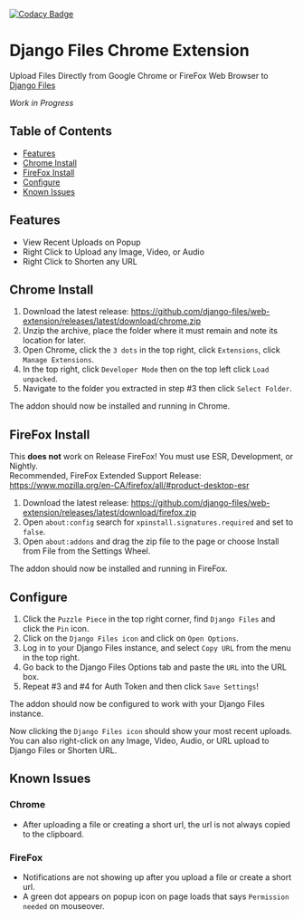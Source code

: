 [![Codacy Badge](https://app.codacy.com/project/badge/Grade/7842944ada6b4c7ebb4f9dc83ed6a654)](https://app.codacy.com/gh/django-files/web-extension/dashboard?utm_source=gh&utm_medium=referral&utm_content=&utm_campaign=Badge_grade)
# Django Files Chrome Extension

Upload Files Directly from Google Chrome or FireFox Web Browser to [Django Files](https://github.com/django-files/django-files)

_Work in Progress_

## Table of Contents

*   [Features](#features)
*   [Chrome Install](#chrome-install)
*   [FireFox Install](#firefox-install)
*   [Configure](#configure)
*   [Known Issues](#known-issues)

## Features

-   View Recent Uploads on Popup
-   Right Click to Upload any Image, Video, or Audio
-   Right Click to Shorten any URL

## Chrome Install

1.  Download the latest release: https://github.com/django-files/web-extension/releases/latest/download/chrome.zip
1.  Unzip the archive, place the folder where it must remain and note its location for later.
1.  Open Chrome, click the `3 dots` in the top right, click `Extensions`, click `Manage Extensions`.
1.  In the top right, click `Developer Mode` then on the top left click `Load unpacked`.
1.  Navigate to the folder you extracted in step #3 then click `Select Folder`.

The addon should now be installed and running in Chrome. 

## FireFox Install

This **does not** work on Release FireFox! You must use ESR, Development, or Nightly.  
Recommended, FireFox Extended Support Release: https://www.mozilla.org/en-CA/firefox/all/#product-desktop-esr  

1.  Download the latest release: https://github.com/django-files/web-extension/releases/latest/download/firefox.zip
1.  Open `about:config` search for `xpinstall.signatures.required` and set to `false`.
1.  Open `about:addons` and drag the zip file to the page or choose Install from File from the Settings Wheel.

The addon should now be installed and running in FireFox.


## Configure

1.  Click the `Puzzle Piece` in the top right corner, find `Django Files` and click the `Pin` icon.
1.  Click on the `Django Files icon` and click on `Open Options`.
1.  Log in to your Django Files instance, and select `Copy URL` from the menu in the top right.
1.  Go back to the Django Files Options tab and paste the `URL` into the URL box.
1.  Repeat #3 and #4 for Auth Token and then click `Save Settings`!

The addon should now be configured to work with your Django Files instance.

Now clicking the `Django Files icon` should show your most recent uploads.  
You can also right-click on any Image, Video, Audio, or URL upload to Django Files or Shorten URL.  

## Known Issues

### Chrome

-   After uploading a file or creating a short url, the url is not always copied to the clipboard.

### FireFox

-   Notifications are not showing up after you upload a file or create a short url.
-   A green dot appears on popup icon on page loads that says `Permission needed` on mouseover.
